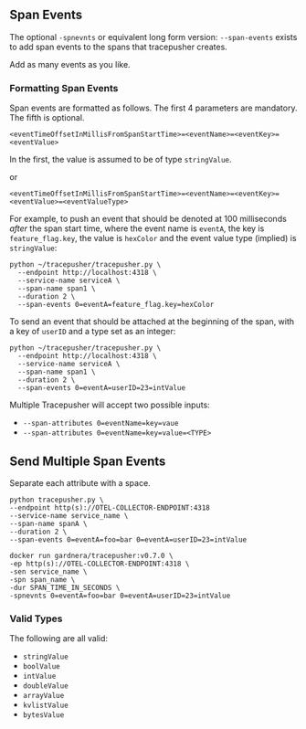 ## Span Events

The optional `-spnevnts` or equivalent long form version: `--span-events` exists to add span events to the spans that tracepusher creates.

Add as many events as you like.

### Formatting Span Events

Span events are formatted as follows. The first 4 parameters are mandatory. The fifth is optional.

```
<eventTimeOffsetInMillisFromSpanStartTime>=<eventName>=<eventKey>=<eventValue>
```

In the first, the value is assumed to be of type `stringValue`.

or

```
<eventTimeOffsetInMillisFromSpanStartTime>=<eventName>=<eventKey>=<eventValue>=<eventValueType>
```

For example, to push an event that should be denoted at 100 milliseconds _after_ the span start time, where the event name is `eventA`, the key is `feature_flag.key`, the value is `hexColor` and the event value type (implied) is `stringValue`:

```
python ~/tracepusher/tracepusher.py \
  --endpoint http://localhost:4318 \
  --service-name serviceA \
  --span-name span1 \
  --duration 2 \
  --span-events 0=eventA=feature_flag.key=hexColor
```

To send an event that should be attached at the beginning of the span, with a key of `userID` and a type set as an integer:

```
python ~/tracepusher/tracepusher.py \
  --endpoint http://localhost:4318 \
  --service-name serviceA \
  --span-name span1 \
  --duration 2 \
  --span-events 0=eventA=userID=23=intValue
```

Multiple
Tracepusher will accept two possible inputs:

- `--span-attributes 0=eventName=key=vaue`
- `--span-attributes 0=eventName=key=value=<TYPE>`

## Send Multiple Span Events

Separate each attribute with a space.

```
python tracepusher.py \
--endpoint http(s)://OTEL-COLLECTOR-ENDPOINT:4318
--service-name service_name \
--span-name spanA \
--duration 2 \
--span-events 0=eventA=foo=bar 0=eventA=userID=23=intValue
```

```
docker run gardnera/tracepusher:v0.7.0 \
-ep http(s)://OTEL-COLLECTOR-ENDPOINT:4318 \
-sen service_name \
-spn span_name \
-dur SPAN_TIME_IN_SECONDS \
-spnevnts 0=eventA=foo=bar 0=eventA=userID=23=intValue
```

### Valid Types

The following are all valid:

- `stringValue`
- `boolValue`
- `intValue`
- `doubleValue`
- `arrayValue`
- `kvlistValue`
- `bytesValue`
